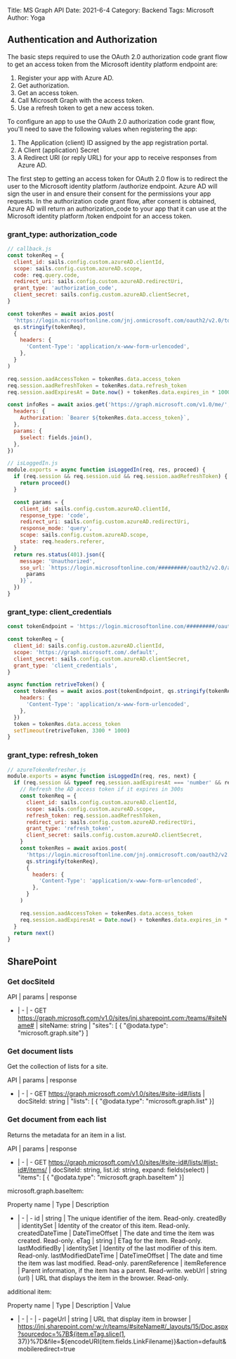 Title: MS Graph API
Date: 2021-6-4
Category: Backend
Tags: Microsoft
Author: Yoga

## Authentication and Authorization
The basic steps required to use the OAuth 2.0 authorization code grant flow to get an access token from the Microsoft identity platform endpoint are:

1. Register your app with Azure AD.
2. Get authorization.
3. Get an access token.
4. Call Microsoft Graph with the access token.
5. Use a refresh token to get a new access token.

To configure an app to use the OAuth 2.0 authorization code grant flow, you'll need to save the following values when registering the app:

1. The Application (client) ID assigned by the app registration portal.
2. A Client (application) Secret
3. A Redirect URI (or reply URL) for your app to receive responses from Azure AD.

The first step to getting an access token for OAuth 2.0 flow is to redirect the user to the Microsoft identity platform /authorize endpoint. Azure AD will sign the user in and ensure their consent for the permissions your app requests. In the authorization code grant flow, after consent is obtained, Azure AD will return an authorization_code to your app that it can use at the Microsoft identity platform /token endpoint for an access token.

### grant_type: authorization_code

```js
// callback.js
const tokenReq = {
  client_id: sails.config.custom.azureAD.clientId,
  scope: sails.config.custom.azureAD.scope,
  code: req.query.code,
  redirect_uri: sails.config.custom.azureAD.redirectUri,
  grant_type: 'authorization_code',
  client_secret: sails.config.custom.azureAD.clientSecret,
}

const tokenRes = await axios.post(
  'https://login.microsoftonline.com/jnj.onmicrosoft.com/oauth2/v2.0/token',
  qs.stringify(tokenReq),
  {
    headers: {
      'Content-Type': 'application/x-www-form-urlencoded',
    },
  }
)

req.session.aadAccessToken = tokenRes.data.access_token
req.session.aadRefreshToken = tokenRes.data.refresh_token
req.session.aadExpiresAt = Date.now() + tokenRes.data.expires_in * 1000

const infoRes = await axios.get('https://graph.microsoft.com/v1.0/me/', {
  headers: {
    Authorization: `Bearer ${tokenRes.data.access_token}`,
  },
  params: {
    $select: fields.join(),
  },
})
```

```js
// isLoggedIn.js
module.exports = async function isLoggedIn(req, res, proceed) {
  if (req.session && req.session.uid && req.session.aadRefreshToken) {
    return proceed()
  }

  const params = {
    client_id: sails.config.custom.azureAD.clientId,
    response_type: 'code',
    redirect_uri: sails.config.custom.azureAD.redirectUri,
    response_mode: 'query',
    scope: sails.config.custom.azureAD.scope,
    state: req.headers.referer,
  }
  return res.status(401).json({
    message: 'Unauthorized',
    sso_url: `https://login.microsoftonline.com/#########/oauth2/v2.0/authorize?${qs.stringify(
      params
    )}`,
  })
}
```

### grant_type: client_credentials

```js
const tokenEndpoint = 'https://login.microsoftonline.com/#########/oauth2/v2.0/token'

const tokenReq = {
  client_id: sails.config.custom.azureAD.clientId,
  scope: 'https://graph.microsoft.com/.default',
  client_secret: sails.config.custom.azureAD.clientSecret,
  grant_type: 'client_credentials',
}

async function retriveToken() {
  const tokenRes = await axios.post(tokenEndpoint, qs.stringify(tokenReq), {
    headers: {
      'Content-Type': 'application/x-www-form-urlencoded',
    },
  })
  token = tokenRes.data.access_token
  setTimeout(retriveToken, 3300 * 1000)
}
```

### grant_type: refresh_token

```js
// azureTokenRefresher.js
module.exports = async function isLoggedIn(req, res, next) {
  if (req.session && typeof req.session.aadExpiresAt === 'number' && req.session.aadExpiresAt < Date.now() + 300000) {
    // Refresh the AD access token if it expires in 300s
    const tokenReq = {
      client_id: sails.config.custom.azureAD.clientId,
      scope: sails.config.custom.azureAD.scope,
      refresh_token: req.session.aadRefreshToken,
      redirect_uri: sails.config.custom.azureAD.redirectUri,
      grant_type: 'refresh_token',
      client_secret: sails.config.custom.azureAD.clientSecret,
    }
    const tokenRes = await axios.post(
      'https://login.microsoftonline.com/jnj.onmicrosoft.com/oauth2/v2.0/token',
      qs.stringify(tokenReq),
      {
        headers: {
          'Content-Type': 'application/x-www-form-urlencoded',
        },
      }
    )

    req.session.aadAccessToken = tokenRes.data.access_token
    req.session.aadExpiresAt = Date.now() + tokenRes.data.expires_in * 1000
  }
  return next()
}
```

## SharePoint

### Get docSiteId

API | params | response  
- | - | -
GET https://graph.microsoft.com/v1.0/sites/jnj.sharepoint.com:/teams/#siteName# | siteName: string | "sites": [ { "@odata.type": "microsoft.graph.site"} ]

### Get document lists

Get the collection of lists for a site.

API | params | response  
- | - | -
GET https://graph.microsoft.com/v1.0/sites/#site-id#/lists | docSiteId: string | "lists": [ { "@odata.type": "microsoft.graph.list" }]

### Get document from each list

Returns the metadata for an item in a list.

API | params | response  
- | - | -
GET https://graph.microsoft.com/v1.0/sites/#site-id#/lists/#list-id#/items/ | docSiteId: string, list.id: string, expand: fields(select) | "items": [ { "@odata.type": "microsoft.graph.baseItem" }]


microsoft.graph.baseItem:

Property name | Type | Description
- | - | -
id | string | The unique identifier of the item. Read-only.
createdBy | identitySet | Identity of the creator of this item. Read-only.
createdDateTime | DateTimeOffset | The date and time the item was created. Read-only.
eTag | string | ETag for the item. Read-only.
lastModifiedBy | identitySet | Identity of the last modifier of this item. Read-only.
lastModifiedDateTime | DateTimeOffset | The date and time the item was last modified. Read-only.
parentReference | itemReference | Parent information, if the item has a parent. Read-write.
webUrl | string (url) | URL that displays the item in the browser. Read-only.

additional item:

Property name | Type | Description | Value
- | - | - | -
pageUrl | string | URL that display item in browser | https://jnj.sharepoint.com/:w:/r/teams/#siteName#/_layouts/15/Doc.aspx?sourcedoc=%7B${item.eTag.slice(1, 37)}%7D&file=${encodeURI(item.fields.LinkFilename)}&action=default&mobileredirect=true



